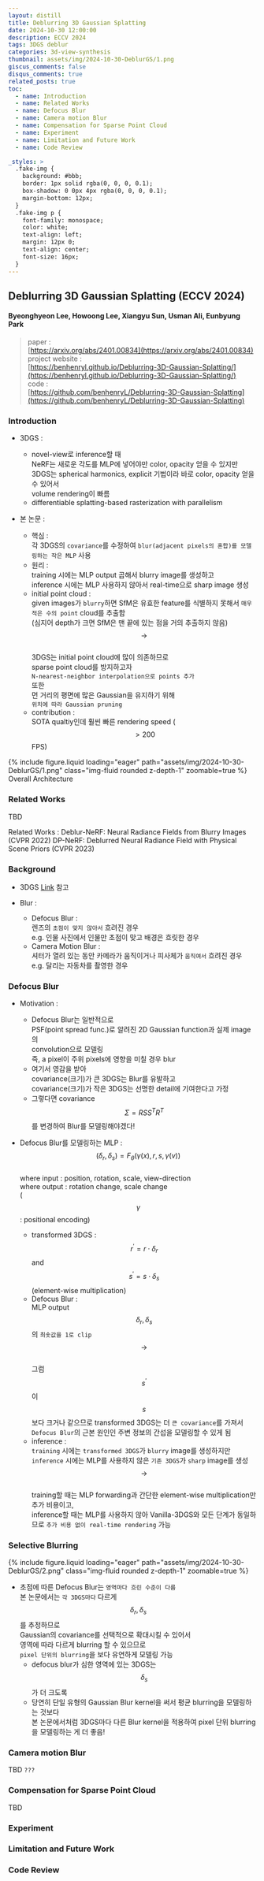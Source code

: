 ```yaml
---
layout: distill
title: Deblurring 3D Gaussian Splatting
date: 2024-10-30 12:00:00
description: ECCV 2024
tags: 3DGS deblur
categories: 3d-view-synthesis
thumbnail: assets/img/2024-10-30-DeblurGS/1.png
giscus_comments: false
disqus_comments: true
related_posts: true
toc:
  - name: Introduction
  - name: Related Works
  - name: Defocus Blur
  - name: Camera motion Blur
  - name: Compensation for Sparse Point Cloud
  - name: Experiment
  - name: Limitation and Future Work
  - name: Code Review

_styles: >
  .fake-img {
    background: #bbb;
    border: 1px solid rgba(0, 0, 0, 0.1);
    box-shadow: 0 0px 4px rgba(0, 0, 0, 0.1);
    margin-bottom: 12px;
  }
  .fake-img p {
    font-family: monospace;
    color: white;
    text-align: left;
    margin: 12px 0;
    text-align: center;
    font-size: 16px;
  }
---
```


## Deblurring 3D Gaussian Splatting (ECCV 2024)

#### Byeonghyeon Lee, Howoong Lee, Xiangyu Sun, Usman Ali, Eunbyung Park

> paper :  
[https://arxiv.org/abs/2401.00834](https://arxiv.org/abs/2401.00834)  
project website :  
[https://benhenryl.github.io/Deblurring-3D-Gaussian-Splatting/](https://benhenryl.github.io/Deblurring-3D-Gaussian-Splatting/)  
code :  
[https://github.com/benhenryL/Deblurring-3D-Gaussian-Splatting](https://github.com/benhenryL/Deblurring-3D-Gaussian-Splatting)  

### Introduction

- 3DGS :  
  - novel-view로 inference할 때  
  NeRF는 새로운 각도를 MLP에 넣어야만 color, opacity 얻을 수 있지만  
  3DGS는 spherical harmonics, explicit 기법이라 바로 color, opacity 얻을 수 있어서  
  volume rendering이 빠름
  - differentiable splatting-based rasterization with parallelism

- 본 논문 :  
  - 핵심 :  
  각 3DGS의 `covariance`를 수정하여 `blur(adjacent pixels의 혼합)를 모델링하는 작은 MLP` 사용  
  - 원리 :  
  training 시에는 MLP output 곱해서 blurry image를 생성하고  
  inference 시에는 MLP 사용하지 않아서 real-time으로 sharp image 생성
  - initial point cloud :  
  given images가 `blurry`하면 SfM은 유효한 feature를 식별하지 못해서 `매우 적은 수의 point` cloud를 추출함  
  (심지어 depth가 크면 SfM은 맨 끝에 있는 점을 거의 추출하지 않음)  
  $$\rightarrow$$  
  3DGS는 initial point cloud에 많이 의존하므로  
  sparse point cloud를 방지하고자  
  `N-nearest-neighbor interpolation으로 points 추가`  
  또한  
  먼 거리의 평면에 많은 Gaussian을 유지하기 위해  
  `위치에 따라 Gaussian pruning`
  - contribution :  
  SOTA qualtiy인데 훨씬 빠른 rendering speed ($$\gt 200$$ FPS)

<div class="row mt-3">
    <div class="col-sm mt-3 mt-md-0">
        {% include figure.liquid loading="eager" path="assets/img/2024-10-30-DeblurGS/1.png" class="img-fluid rounded z-depth-1" zoomable=true %}
    </div>
</div>
<div class="caption">
    Overall Architecture
</div>

### Related Works

TBD  

Related Works :
Deblur-NeRF: Neural Radiance Fields from Blurry Images (CVPR 2022)
DP-NeRF: Deblurred Neural Radiance Field with Physical Scene Priors (CVPR 2023)

### Background

- 3DGS [Link](https://semyeong-yu.github.io/blog/2024/GS/) 참고

- Blur :  
  - Defocus Blur :  
  렌즈의 `초점이 맞지 않아서` 흐려진 경우  
  e.g. 인물 사진에서 인물만 초점이 맞고 배경은 흐릿한 경우  
  - Camera Motion Blur :  
  셔터가 열려 있는 동안 카메라가 움직이거나 피사체가 `움직여서` 흐려진 경우  
  e.g. 달리는 자동차를 촬영한 경우

### Defocus Blur

- Motivation :  
  - Defocus Blur는 일반적으로  
  PSF(point spread func.)로 알려진 2D Gaussian function과 실제 image의  
  convolution으로 모델링  
  즉, a pixel이 주위 pixels에 영향을 미칠 경우 blur
  - 여기서 영감을 받아  
  covariance(크기)가 큰 3DGS는 Blur를 유발하고  
  covariance(크기)가 작은 3DGS는 선명한 detail에 기여한다고 가정
  - 그렇다면 covariance $$\Sigma = R S S^{T} R^{T}$$ 를 변경하여 Blur를 모델링해야겠다!

- Defocus Blur를 모델링하는 MLP :  
$$(\delta_{r}, \delta_{s}) = F_{\theta}(\gamma(x), r, s, \gamma(v))$$  
where input : position, rotation, scale, view-direction  
where output : rotation change, scale change  
($$\gamma$$ : positional encoding)
  - transformed 3DGS :  
  $$r^{'} = r \cdot \delta_{r}$$ and $$s^{'} = s \cdot \delta_{s}$$ (element-wise multiplication)
  - Defocus Blur :  
  MLP output $$\delta_{r}, \delta_{s}$$ 의 `최솟값을 1로 clip`  
  $$\rightarrow$$  
  그럼 $$s^{'}$$ 이 $$s$$ 보다 크거나 같으므로 transformed 3DGS는 더 `큰 covariance`를 가져서  
  `Defocus Blur`의 근본 원인인 주변 정보의 간섭을 모델링할 수 있게 됨
  - inference :  
  `training` 시에는 `transformed 3DGS`가 `blurry` image를 생성하지만  
  `inference` 시에는 MLP를 사용하지 않은 `기존 3DGS`가 `sharp` image를 생성  
  $$\rightarrow$$  
  training할 때는 MLP forwarding과 간단한 element-wise multiplication만 추가 비용이고,  
  inference할 때는 MLP를 사용하지 않아 Vanilla-3DGS와 모든 단계가 동일하므로 `추가 비용 없이 real-time rendering` 가능

### Selective Blurring

<div class="row mt-3">
    <div class="col-sm mt-3 mt-md-0">
        {% include figure.liquid loading="eager" path="assets/img/2024-10-30-DeblurGS/2.png" class="img-fluid rounded z-depth-1" zoomable=true %}
    </div>
</div>

- 초점에 따른 Defocus Blur는 `영역마다 흐린 수준이 다름`  
본 논문에서는 `각 3DGS마다` 다르게 $$\delta_{r}, \delta_{s}$$ 를 추정하므로  
Gaussian의 covariance를 선택적으로 확대시킬 수 있어서  
영역에 따라 다르게 blurring 할 수 있으므로  
`pixel 단위의 blurring`을 보다 유연하게 모델링 가능  
  - defocus blur가 심한 영역에 있는 3DGS는 $$\delta_{s}$$ 가 더 크도록  
  - 당연히 단일 유형의 Gaussian Blur kernel을 써서 평균 blurring을 모델링하는 것보다  
  본 논문에서처럼 3DGS마다 다른 Blur kernel을 적용하여 pixel 단위 blurring을 모델링하는 게 더 좋음!

### Camera motion Blur

TBD `???`

### Compensation for Sparse Point Cloud

TBD

### Experiment

### Limitation and Future Work

### Code Review